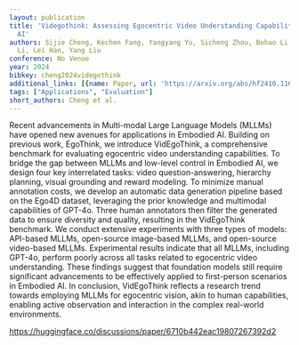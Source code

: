 ```yaml
---
layout: publication
title: 'Videgothink: Assessing Egocentric Video Understanding Capabilities For Embodied
  AI'
authors: Sijie Cheng, Kechen Fang, Yangyang Yu, Sicheng Zhou, Bohao Li, Ye Tian, Tingguang
  Li, Lei Han, Yang Liu
conference: No Venue
year: 2024
bibkey: cheng2024videgothink
additional_links: [{name: Paper, url: 'https://arxiv.org/abs/hf2410.11623'}]
tags: ["Applications", "Evaluation"]
short_authors: Cheng et al.
---
```

Recent advancements in Multi-modal Large Language Models (MLLMs) have opened new avenues for applications in Embodied AI. Building on previous work, EgoThink, we introduce VidEgoThink, a comprehensive benchmark for evaluating egocentric video understanding capabilities. To bridge the gap between MLLMs and low-level control in Embodied AI, we design four key interrelated tasks: video question-answering, hierarchy planning, visual grounding and reward modeling. To minimize manual annotation costs, we develop an automatic data generation pipeline based on the Ego4D dataset, leveraging the prior knowledge and multimodal capabilities of GPT-4o. Three human annotators then filter the generated data to ensure diversity and quality, resulting in the VidEgoThink benchmark. We conduct extensive experiments with three types of models: API-based MLLMs, open-source image-based MLLMs, and open-source video-based MLLMs. Experimental results indicate that all MLLMs, including GPT-4o, perform poorly across all tasks related to egocentric video understanding. These findings suggest that foundation models still require significant advancements to be effectively applied to first-person scenarios in Embodied AI. In conclusion, VidEgoThink reflects a research trend towards employing MLLMs for egocentric vision, akin to human capabilities, enabling active observation and interaction in the complex real-world environments.

https://huggingface.co/discussions/paper/6710b442eac19807267392d2